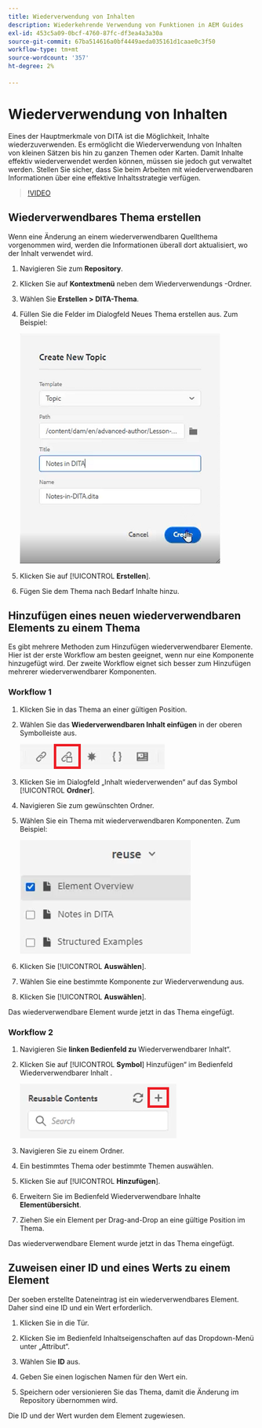 ```yaml
---
title: Wiederverwendung von Inhalten
description: Wiederkehrende Verwendung von Funktionen in AEM Guides
exl-id: 453c5a09-0bcf-4760-87fc-df3ea4a3a30a
source-git-commit: 67ba514616a0bf4449aeda035161d1caae0c3f50
workflow-type: tm+mt
source-wordcount: '357'
ht-degree: 2%

---
```


# Wiederverwendung von Inhalten

Eines der Hauptmerkmale von DITA ist die Möglichkeit, Inhalte wiederzuverwenden. Es ermöglicht die Wiederverwendung von Inhalten von kleinen Sätzen bis hin zu ganzen Themen oder Karten.  Damit Inhalte effektiv wiederverwendet werden können, müssen sie jedoch gut verwaltet werden. Stellen Sie sicher, dass Sie beim Arbeiten mit wiederverwendbaren Informationen über eine effektive Inhaltsstrategie verfügen.

>[!VIDEO](https://video.tv.adobe.com/v/342757?quality=12&learn=on)

## Wiederverwendbares Thema erstellen

Wenn eine Änderung an einem wiederverwendbaren Quellthema vorgenommen wird, werden die Informationen überall dort aktualisiert, wo der Inhalt verwendet wird.

1. Navigieren Sie zum **Repository**.

1. Klicken Sie auf **Kontextmenü** neben dem Wiederverwendungs -Ordner.

1. Wählen Sie **Erstellen > DITA-Thema**.

1. Füllen Sie die Felder im Dialogfeld Neues Thema erstellen aus. Zum Beispiel:

   ![Bestätigung](images/lesson-8/new-topic-dialog.png)

1. Klicken Sie auf [!UICONTROL **Erstellen**].

1. Fügen Sie dem Thema nach Bedarf Inhalte hinzu.

## Hinzufügen eines neuen wiederverwendbaren Elements zu einem Thema

Es gibt mehrere Methoden zum Hinzufügen wiederverwendbarer Elemente. Hier ist der erste Workflow am besten geeignet, wenn nur eine Komponente hinzugefügt wird. Der zweite Workflow eignet sich besser zum Hinzufügen mehrerer wiederverwendbarer Komponenten.

### Workflow 1

1. Klicken Sie in das Thema an einer gültigen Position.

1. Wählen Sie das **Wiederverwendbaren Inhalt einfügen** in der oberen Symbolleiste aus.

   ![Bestätigung](images/lesson-8/insert-reuse-icon.png)

1. Klicken Sie im Dialogfeld „Inhalt wiederverwenden“ auf das Symbol [!UICONTROL **Ordner**].

1. Navigieren Sie zum gewünschten Ordner.

1. Wählen Sie ein Thema mit wiederverwendbaren Komponenten.
Zum Beispiel:

   ![Bestätigung](images/lesson-8/reusable-topic.png)

1. Klicken Sie [!UICONTROL **Auswählen**].

1. Wählen Sie eine bestimmte Komponente zur Wiederverwendung aus.

1. Klicken Sie [!UICONTROL **Auswählen**].

Das wiederverwendbare Element wurde jetzt in das Thema eingefügt.

### Workflow 2

1. Navigieren Sie **linken Bedienfeld zu** Wiederverwendbarer Inhalt“.

1. Klicken Sie auf [!UICONTROL **Symbol**] Hinzufügen“ im Bedienfeld Wiederverwendbarer Inhalt .

   ![Bestätigung](images/lesson-8/reuse-contents-icon.png)

1. Navigieren Sie zu einem Ordner.

1. Ein bestimmtes Thema oder bestimmte Themen auswählen.

1. Klicken Sie auf [!UICONTROL **Hinzufügen**].

1. Erweitern Sie im Bedienfeld Wiederverwendbare Inhalte **Elementübersicht**.

1. Ziehen Sie ein Element per Drag-and-Drop an eine gültige Position im Thema.

Das wiederverwendbare Element wurde jetzt in das Thema eingefügt.

## Zuweisen einer ID und eines Werts zu einem Element

Der soeben erstellte Dateneintrag ist ein wiederverwendbares Element. Daher sind eine ID und ein Wert erforderlich.

1. Klicken Sie in die Tür.

1. Klicken Sie im Bedienfeld Inhaltseigenschaften auf das Dropdown-Menü unter „Attribut“.

1. Wählen Sie **ID** aus.

1. Geben Sie einen logischen Namen für den Wert ein.

1. Speichern oder versionieren Sie das Thema, damit die Änderung im Repository übernommen wird.

Die ID und der Wert wurden dem Element zugewiesen.

